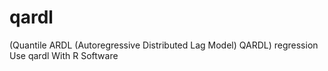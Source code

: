 # qardl
(Quantile ARDL (Autoregressive Distributed Lag Model) QARDL) regression Use qardl With R Software
